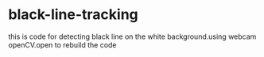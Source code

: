 # black-line-tracking
this is code for detecting black line on the white background.using webcam openCV.open to rebuild the code
